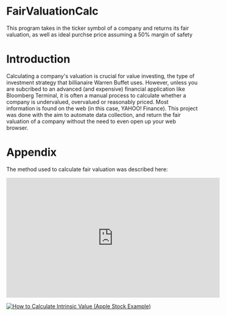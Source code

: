 # FairValuationCalc
This program takes in the ticker symbol of a company and returns its fair valuation, as well as ideal purchse price assuming a 50% margin of safety

# Introduction
Calculating a company's valuation is crucial for value investing, the type of investment strategy that billianaire Warren Buffet uses. However, unless you are subcribed to an advanced (and expensive) financial application like Bloomberg Terminal, it is often a manual process to calculate whether a company is undervalued, overvalued or reasonably priced. Most information is found on the web (in this case, YAHOO! Finance). This project was done with the aim to automate data collection, and return the fair valuation of a company without the need to even open up your web browser.

# Appendix
The method used to calculate fair valuation was described here: 
<iframe width="560" height="315" src="https://www.youtube.com/embed/nX2DcXOrtuo" title="YouTube video player" frameborder="0" allow="accelerometer; autoplay; clipboard-write; encrypted-media; gyroscope; picture-in-picture" allowfullscreen></iframe>

[![How to Calculate Intrinsic Value (Apple Stock Example)](https://img.youtube.com/vi/YOUTUBE_VIDEO_ID_HERE/0.jpg)](https://www.youtube.com/embed/nX2DcXOrtuo)
